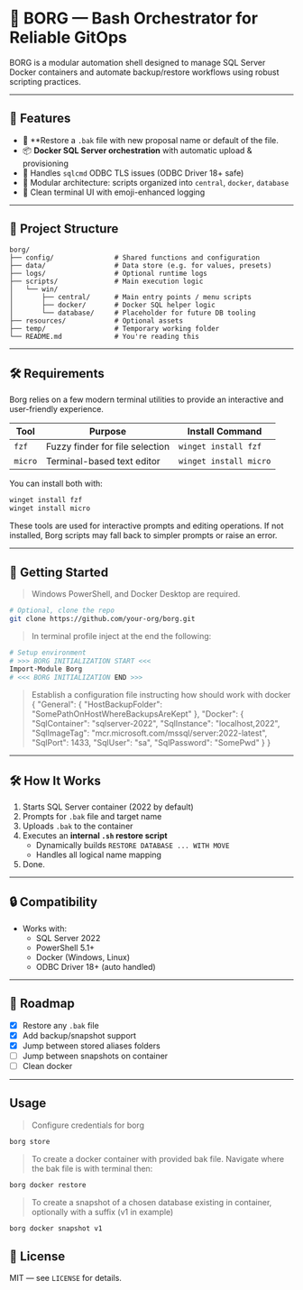 
# 🧠 BORG — Bash Orchestrator for Reliable GitOps

BORG is a modular automation shell designed to manage SQL Server Docker containers and automate backup/restore workflows using robust scripting practices.

---

## 🚀 Features

- 🔄 **Restore a `.bak` file with new proposal name or default of the file.
- 📦 **Docker SQL Server orchestration** with automatic upload & provisioning
- 🔐 Handles `sqlcmd` ODBC TLS issues (ODBC Driver 18+ safe)
- 🧩 Modular architecture: scripts organized into `central`, `docker`, `database`
- 💬 Clean terminal UI with emoji-enhanced logging

---

## 📁 Project Structure

```
borg/
├── config/               # Shared functions and configuration
├── data/                 # Data store (e.g. for values, presets)
├── logs/                 # Optional runtime logs
├── scripts/              # Main execution logic
│   └── win/
│       ├── central/      # Main entry points / menu scripts
│       ├── docker/       # Docker SQL helper logic
│       └── database/     # Placeholder for future DB tooling
├── resources/            # Optional assets
├── temp/                 # Temporary working folder
└── README.md             # You're reading this
```

---

## 🛠️ Requirements

Borg relies on a few modern terminal utilities to provide an interactive and user-friendly experience.

| Tool   | Purpose                          | Install Command                |
|--------|----------------------------------|--------------------------------|
| `fzf`  | Fuzzy finder for file selection  | `winget install fzf`           |
| `micro`| Terminal-based text editor       | `winget install micro`         |

You can install both with:

```powershell
winget install fzf
winget install micro
```

These tools are used for interactive prompts and editing operations. If not installed, Borg scripts may fall back to simpler prompts or raise an error.

---

## 🧪 Getting Started

> Windows PowerShell, and Docker Desktop are required.

```bash
# Optional, clone the repo
git clone https://github.com/your-org/borg.git
```
> In terminal profile inject at the end the following:
```bash
# Setup environment
# >>> BORG INITIALIZATION START <<<
Import-Module Borg
# <<< BORG INITIALIZATION END >>>
```
> Establish a configuration file instructing how should work with docker
{
    "General": {
        "HostBackupFolder": "SomePathOnHostWhereBackupsAreKept"
    },
    "Docker": {
        "SqlContainer": "sqlserver-2022",
        "SqlInstance": "localhost,2022",
        "SqlImageTag": "mcr.microsoft.com/mssql/server:2022-latest",
        "SqlPort": 1433,
        "SqlUser": "sa",
        "SqlPassword": "SomePwd"
    }
}
---

## 🛠️ How It Works

1. Starts SQL Server container (2022 by default)
2. Prompts for `.bak` file and target name
3. Uploads `.bak` to the container
4. Executes an **internal `.sh` restore script**
   - Dynamically builds `RESTORE DATABASE ... WITH MOVE`
   - Handles all logical name mapping
5. Done.

---

## 🔒 Compatibility

- Works with:
  - SQL Server 2022
  - PowerShell 5.1+
  - Docker (Windows, Linux)
  - ODBC Driver 18+ (auto handled)

---

## 🧭 Roadmap

- [x] Restore any `.bak` file
- [x] Add backup/snapshot support
- [x] Jump between stored aliases folders
- [ ] Jump between snapshots on container
- [ ] Clean docker
---

## Usage
> Configure credentials for borg
```bash
borg store
```
> To create a docker container with provided bak file. Navigate where the bak file is with terminal then:
```bash
borg docker restore
```
> To create a snapshot of a chosen database existing in container, optionally with a suffix (v1 in example)
```bash
borg docker snapshot v1
```

## 📄 License

MIT — see `LICENSE` for details.
